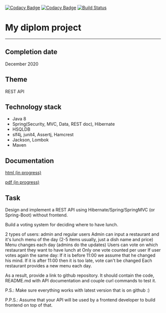 [![Codacy Badge](https://api.codacy.com/project/badge/Grade/0050bd17f07a4f988344e36131af43fe)](https://app.codacy.com/gh/drovocek/restmanager?utm_source=github.com&utm_medium=referral&utm_content=drovocek/restmanager&utm_campaign=Badge_Grade)
[![Codacy Badge](https://app.codacy.com/project/badge/Grade/ada67f2528df4a049303dcaa57e08769)](https://www.codacy.com/gh/drovocek/restmanager/dashboard?utm_source=github.com&amp;utm_medium=referral&amp;utm_content=drovocek/restmanager&amp;utm_campaign=Badge_Grade)
[![Build Status](https://travis-ci.org/drovocek/restmanager.svg?branch=Cleaned)](https://travis-ci.org/github/drovocek/restmanager)

# My diplom project
____

## Completion date 
December 2020

## Theme 
REST API

## Technology stack
- Java 8
- Spring(Security, MVC, Data, REST doc), Hibernate
- HSQLDB
- slf4j, junit4, Assertj, Hamcrest
- Jackson, Lombok
- Maven

## Documentation
[html (in progress)](https://htmlpreview.github.io/?https://github.com/drovocek/restmanager/blob/main/src/main/docs.asciidoc/final_doc.html)

[pdf (in progress)](https://github.com/drovocek/restmanager/blob/Cleaned/src/main/docs.asciidoc/final_doc.pdf)

## Task
Design and implement a REST API using Hibernate/Spring/SpringMVC (or Spring-Boot) without frontend.

Build a voting system for deciding where to have lunch.

2 types of users: admin and regular users
Admin can input a restaurant and it's lunch menu of the day (2-5 items usually, just a dish name and price)
Menu changes each day (admins do the updates)
Users can vote on which restaurant they want to have lunch at
Only one vote counted per user
If user votes again the same day:
If it is before 11:00 we assume that he changed his mind.
If it is after 11:00 then it is too late, vote can't be changed
Each restaurant provides a new menu each day.

As a result, provide a link to github repository. It should contain the code, README.md with API documentation and couple curl commands to test it.

P.S.: Make sure everything works with latest version that is on github :)

P.P.S.: Assume that your API will be used by a frontend developer to build frontend on top of that.
